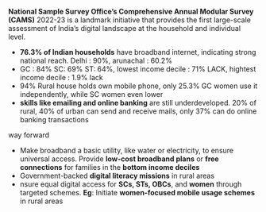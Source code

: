 **National Sample Survey Office’s Comprehensive Annual Modular Survey (CAMS)** 2022-23 is a landmark initiative that provides the first large-scale assessment of India’s digital landscape at the household and individual level.
- **76.3% of Indian households** have broadband internet, indicating strong national reach. Delhi : 90%, arunachal : 60.2%
- GC : 84% SC: 69% ST: 64%, lowest income decile : 71% LACK, hightest income decile : 1.9% lack 
- 94% Rural house holds own mobile phone, only 25.3% GC women use it independently, while SC women even lower
- **skills like emailing and online banking** are still underdeveloped. 20% of rural, 40% of urban can send and receive mails, only 37% can do online banking transactions

way forward
- Make broadband a basic utility, like water or electricity, to ensure universal access. Provide **low-cost broadband plans** or **free connections** for families in the **bottom income deciles**
- Government-backed **digital literacy missions** in rural areas
- nsure equal digital access for **SCs, STs, OBCs**, and **women** through targeted schemes. **Eg**: Initiate **women-focused mobile usage schemes** in rural areas
